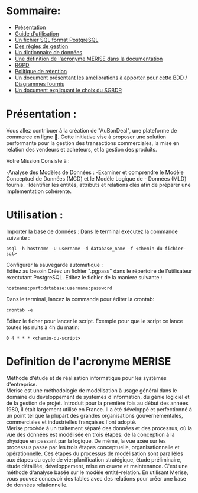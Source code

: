 # Sommaire: 
- [Présentation](#présentation-)
- [Guide d'utilisation](#utilisation-)
- [Un fichier SQL format PostgreSQL](/postgresql/aubondeal.sql)
- [Des règles de gestion](/doc/regles-gestion.md)
- [Un dictionnaire de données](/doc/bdd/dictionnaire-donnees.md)
- [Une définition de l'acronyme MERISE dans la documentation](#definition-de-lacronyme-merise)
- [RGPD](/doc/securite/rgpd.md)
- [Politique de retention](/doc/securite/politique-retention.md)
- [Un document présentant les améliorations à apporter pour cette BDD / Diagrammes fournis](/doc/proposition-amelioration.md)
- [Un document expliquant le choix du SGBDR](/doc/benchmark/benchmark-bdd.md)

# Présentation :
Vous allez contribuer à la création de "AuBonDeal", une plateforme de commerce en ligne 🚀. Cette initiative vise à proposer une solution performante pour la gestion des transactions commerciales, la mise en relation des vendeurs et acheteurs, et la gestion des produits.<br>

Votre Mission Consiste à :

-Analyse des Modèles de Données :
-Examiner et comprendre le Modèle Conceptuel de Données (MCD) et le Modèle Logique de - Données (MLD) fournis.
-Identifier les entités, attributs et relations clés afin de préparer une implémentation cohérente.
# Utilisation : 
Importer la base de données : 
Dans le terminal executez la commande suivante : 
```
psql -h hostname -U username -d database_name -f <chemin-du-fichier-sql>
```
Configurer la sauvegarde automatique : <br>
Editez au besoin
Créez un fichier ".pgpass" dans le répertoire de l'utilisateur exectutant PostgreSQL. Editez le fichier de la maniere suivante :
```
hostname:port:database:username:password
```
Dans le terminal, lancez la commande pour éditer la crontab:
```
crontab -e
 ```
Editez le ficher pour lancer le script. Exemple pour que le script ce lance toutes les nuits à 4h du matin:
```
0 4 * * * <chemin-du-script>
```
# Definition de l'acronyme MERISE
Méthode d'étude et de réalisation informatique pour les systèmes d'entreprise. <br>
Merise est une méthodologie de modélisation à usage général dans le domaine du
développement de systèmes d’information, du génie logiciel et de la gestion de projet.
Introduit pour la première fois au début des années 1980, il était largement utilisé en France.
Il a été développé et perfectionné à un point tel que la plupart des grandes organisations
gouvernementales, commerciales et industrielles françaises l'ont adopté.<br>
Merise procède à un traitement séparé des données et des processus, où la vue des données est
modélisée en trois étapes: de la conception à la physique en passant par la logique. De même,
la vue axée sur les processus passe par les trois étapes conceptuelle, organisationnelle et
opérationnelle. Ces étapes du processus de modélisation sont parallèles aux étapes du cycle de
vie: planification stratégique, étude préliminaire, étude détaillée, développement, mise en
œuvre et maintenance. C'est une méthode d'analyse basée sur le modèle entité-relation. En
utilisant Merise, vous pouvez concevoir des tables avec des relations pour créer une base de
données relationnelle.
